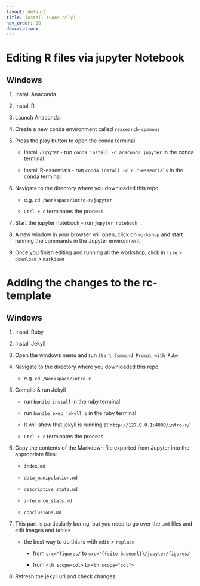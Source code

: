 ```yaml
---
layout: default
title: install (GAAs only)
nav_order: 10
description:
---
```



# Editing R files via jupyter Notebook

## Windows

1. Install Anaconda

1. Install R

1. Launch Anaconda

1. Create a new conda environment called `reasearch-commons`

1. Press the play button to open the conda terminal

    * Install Jupyter - run `conda install -c anaconda jupyter` in the conda terminal

    * Install R-essentials - run `conda install -c r r-essentials` in the conda terminal

1. Navigate to the directory where you downloaded this repo

    * e.g. `cd /Workspace/intro-r/jupyter`

    * `Ctrl + c` terminates the process

1. Start the jupyter notebook - run `jupyter notebook .`

1. A new window in your browser will open, click on `workshop` and start running the commands in the Jupyter environment

1. Once you finish editing and running all the workshop, click in `file` > `download` > `markdown`


# Adding the changes to the rc-template

## Windows

1. Install Ruby

1. Install Jekyll

1. Open the windows menu and run `Start Command Prompt with Ruby`

1. Navigate to the directory where you downloaded this repo

    * e.g. `cd /Workspace/intro-r`

1. Compile & run Jekyll

    * run `bundle install` in the ruby terminal

    * run `bundle exec jekyll s` in the ruby terminal

    * It will show that jekyll is running at `http://127.0.0.1:4000/intro-r/`

    * `Ctrl + c` terminates the process

1. Copy the contents of the Markdown file exported from Jupyter into the appropriate files:

    * `index.md`

    * `data_manipulation.md`

    * `descriptive_stats.md`

    * `inference_stats.md`

    * `conclusions.md`

1. This part is particularly boring, but you need to go over the `.md` files and edit images and tables

    * the best way to do this is with `edit` > `replace`

        * from `src="figures/` to `src="{{site.baseurl}}/jupyter/figures/`

        * from `<th scope=col>` to `<th scope="col">`

1. Refresh the jekyll url and check changes. 




